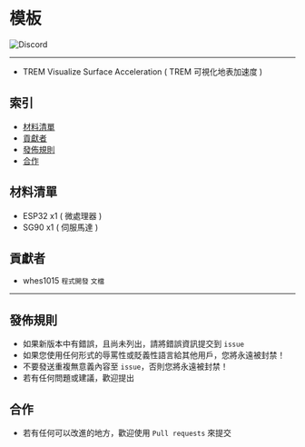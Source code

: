# 模板
<img alt="Discord" src="https://img.shields.io/discord/926545182407688273">

------

- TREM Visualize Surface Acceleration ( TREM 可視化地表加速度 )

## 索引
- [材料清單](#材料清單)
- [貢獻者](#貢獻者)
- [發佈規則](#發佈規則)
- [合作](#合作)

## 材料清單
- ESP32 x1 ( 微處理器 )
- SG90 x1 ( 伺服馬達 )

## 貢獻者
- whes1015 `程式開發` `文檔`

------

## 發佈規則
- 如果新版本中有錯誤，且尚未列出，請將錯誤資訊提交到 ```issue```
- 如果您使用任何形式的辱罵性或貶義性語言給其他用戶，您將永遠被封禁！
- 不要發送重複無意義內容至 ```issue```，否則您將永遠被封禁！
- 若有任何問題或建議，歡迎提出

## 合作
- 若有任何可以改進的地方，歡迎使用 ```Pull requests``` 來提交
